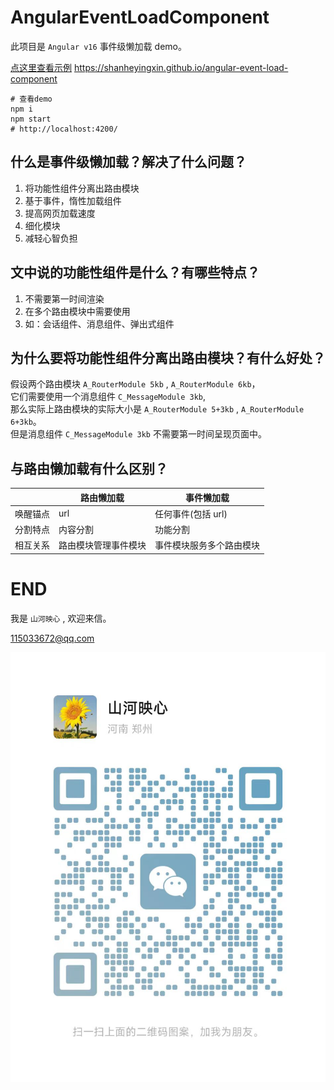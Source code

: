 # AngularEventLoadComponent

此项目是 `Angular v16` 事件级懒加载 demo。

[点这里查看示例](https://shanheyingxin.github.io/angular-event-load-component) https://shanheyingxin.github.io/angular-event-load-component

```shell
# 查看demo
npm i
npm start
# http://localhost:4200/
```

## 什么是事件级懒加载？解决了什么问题？

1. 将功能性组件分离出路由模块
1. 基于事件，惰性加载组件
1. 提高网页加载速度
1. 细化模块
1. 减轻心智负担

## 文中说的功能性组件是什么？有哪些特点？

1. 不需要第一时间渲染
1. 在多个路由模块中需要使用
1. 如：会话组件、消息组件、弹出式组件

## 为什么要将功能性组件分离出路由模块？有什么好处？

假设两个路由模块 `A_RouterModule 5kb` , `A_RouterModule 6kb`，  
它们需要使用一个消息组件 `C_MessageModule 3kb`,  
那么实际上路由模块的实际大小是 `A_RouterModule 5+3kb` , `A_RouterModule 6+3kb`。  
但是消息组件 `C_MessageModule 3kb` 不需要第一时间呈现页面中。

## 与路由懒加载有什么区别？

|          | 路由懒加载           | 事件懒加载               |
| -------- | -------------------- | ------------------------ |
| 唤醒锚点 | url                  | 任何事件(包括 url)       |
| 分割特点 | 内容分割             | 功能分割                 |
| 相互关系 | 路由模块管理事件模块 | 事件模块服务多个路由模块 |

# END

我是 `山河映心` , 欢迎来信。

115033672@qq.com

![我的微信](./i.jpg '我的微信')
